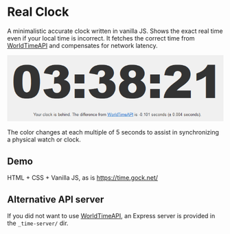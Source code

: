 # Real Clock

A minimalistic accurate clock written in vanilla JS. Shows the exact real time even if your local time is incorrect. It fetches the correct time from [WorldTimeAPI](https://worldtimeapi.org/) and compensates for network latency.

![screenshot](screenshot.png)

The color changes at each multiple of 5 seconds to assist in synchronizing a physical watch or clock.

## Demo

HTML + CSS + Vanilla JS, as is <https://time.gock.net/>

## Alternative API server

If you did not want to use [WorldTimeAPI](https://worldtimeapi.org/), an Express server is provided in the `_time-server/` dir.

